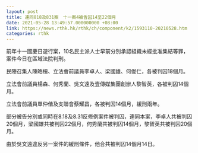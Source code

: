```yaml
---
layout: post
title: 連同818及831案　十一案4被告囚14至22個月
date: 2021-05-28 13:49:57.000000000 +08:00
link: https://news.rthk.hk/rthk/ch/component/k2/1593110-20210528.htm
categories: rthk
---
```


前年十一國慶日遊行案，10名民主派人士早前分別承認組織未經批准集結等罪，案件今日在區域法院判刑。

民陣召集人陳皓桓、立法會前議員李卓人、梁國雄、何俊仁，各被判囚18個月。

立法會前議員楊森、何秀蘭、吳文遠及壹傳媒集團創辦人黎智英，各被判囚14個月。

立法會前議員單仲偕及支聯會蔡耀昌，各被判囚14個月，緩刑兩年。

部分被告分別或同時在8.18及8.31反修例案件被判囚，連同本案，李卓人共被判囚20個月，梁國雄共被判囚22個月，何秀蘭共被判囚14個月，黎智英共被判囚20個月。

由於吳文遠違反另一案件的緩刑條件，他合共被判囚14個月14日。
